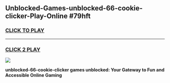 
## Unblocked-Games-unblocked-66-cookie-clicker-Play-Online #79hft
<h3>
<a href="https://news.freeplayer.one?title=unblocked-66-cookie-clicker&ref=3">CLICK TO PLAY</a></h3>
<hr>

<h3>
<a href="https://news.freeplayer.one?title=unblocked-66-cookie-clicker&ref=3">CLICK 2 PLAY</a>
  
</h3>

<a href="https://news.freeplayer.one?title=unblocked-66-cookie-clicker&ref=3"><img src="https://clearcache.store/games.png"></a>


**unblocked-66-cookie-clicker games unblocked: Your Gateway to Fun and Accessible Online Gaming**
